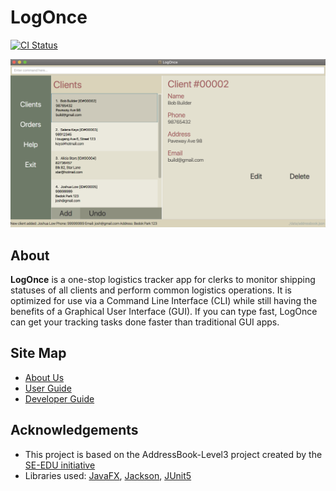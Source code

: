 # LogOnce

[![CI Status](https://github.com/AY2021S1-CS2103-F09-4/tp/workflows/Java%20CI/badge.svg)](https://github.com/AY2021S1-CS2103-F09-4/tp/actions)

![Ui](./docs/images/Ui.png)

## About

**LogOnce** is a one-stop logistics tracker app for clerks to monitor shipping statuses of all clients and perform common logistics operations. It is optimized for use via a Command Line Interface (CLI) while still having the benefits of a Graphical User Interface (GUI). If you can type fast, LogOnce can get your tracking tasks done faster than traditional GUI apps.

## Site Map

* [About Us](https://ay2021s1-cs2103-f09-4.github.io/tp/AboutUs.html)
* [User Guide](https://ay2021s1-cs2103-f09-4.github.io/tp/UserGuide.html)
* [Developer Guide](https://ay2021s1-cs2103-f09-4.github.io/tp/DeveloperGuide.html)


## Acknowledgements

* This project is based on the AddressBook-Level3 project created by the [SE-EDU initiative](https://se-education.org)
* Libraries used: [JavaFX](https://openjfx.io/), [Jackson](https://github.com/FasterXML/jackson), [JUnit5](https://github.com/junit-team/junit5)
